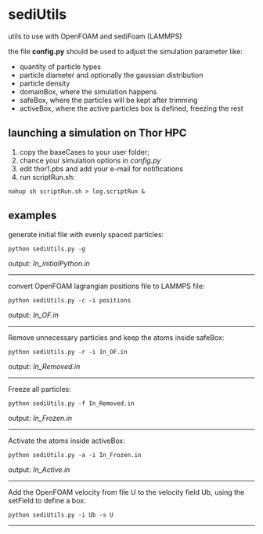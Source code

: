 # sediUtils
utils to use with OpenFOAM and sediFoam (LAMMPS)

the file **config.py** should be used to adjust the simulation parameter like:
- quantity of particle types
- particle diameter and optionally the gaussian distribution
- particle density
- domainBox, where the simulation happens
- safeBox, where the particles will be kept after trimming
- activeBox, where the active particles box is defined, freezing the rest

## launching a simulation on Thor HPC
1. copy the baseCases to your user folder;
2. chance your simulation options in *config.py* 
2. edit thor1.pbs and add your e-mail for notifications
3. run scriptRun.sh:
```
nohup sh scriptRun.sh > log.scriptRun &
```


## examples
generate initial file with evenly spaced particles:

```
python sediUtils.py -g 
```
output: *In_initialPython.in*
***

convert OpenFOAM lagrangian positions file to LAMMPS file:
```
python sediUtils.py -c -i positions
```
output: *In_OF.in*
***

Remove unnecessary particles and keep the atoms inside safeBox:
```
python sediUtils.py -r -i In_OF.in
```
output: *In_Removed.in*
***

Freeze all particles:
```
python sediUtils.py -f In_Removed.in
```
output: *In_Frozen.in*
***

Activate the atoms inside activeBox:
```
python sediUtils.py -a -i In_Frozen.in
```
output: *In_Active.in*
***

Add the OpenFOAM velocity from file U to the velocity field Ub, using the setField to define a box:
```
python sediUtils.py -i Ub -s U
```

---
